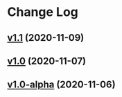 # Change Log

## [v1.1](https://github.com/thewizardplusplus/tangled-stones/tree/v1.1) (2020-11-09)

## [v1.0](https://github.com/thewizardplusplus/tangled-stones/tree/v1.0) (2020-11-07)

## [v1.0-alpha](https://github.com/thewizardplusplus/tangled-stones/tree/v1.0-alpha) (2020-11-06)
